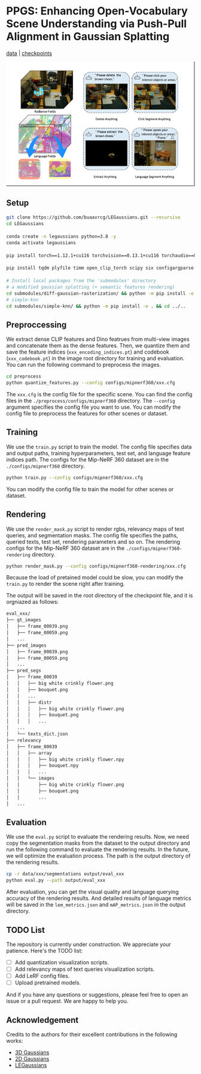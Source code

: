 # PPGS: Enhancing Open-Vocabulary Scene Understanding via Push-Pull Alignment in Gaussian Splatting

[data](https://drive.google.com/drive/folders/1Ls5o_WuqxPG6jAxMKTG_F4p8XvJ-kA-P) | [checkpoints](https://drive.google.com/drive/folders/1Ls5o_WuqxPG6jAxMKTG_F4p8XvJ-kA-P)  <br>

![Teaser image](assets/fig.png)



## Setup

```bash
git clone https://github.com/buaavrcg/LEGaussians.git --recursive
cd LEGaussians

conda create -n legaussians python=3.8 -y
conda activate legaussians

pip install torch==1.12.1+cu116 torchvision==0.13.1+cu116 torchaudio==0.12.1 --extra-index-url https://download.pytorch.org/whl/cu116

pip install tqdm plyfile timm open_clip_torch scipy six configargparse pysocks python-dateutil imageio seaborn opencv-python scikit-learn tensorboard Pillow==9.5.0

# Install local packages from the 'submodules' directory
# a modified gaussian splatting (+ semantic features rendering)
cd submodules/diff-gaussian-rasterization/ && python -m pip install -e . && cd ../..
# simple-knn
cd submodules/simple-knn/ && python -m pip install -e . && cd ../..
```


## Preproccessing

We extract dense CLIP features and Dino featrues from multi-view images and concatenate them as the dense features. Then, we quantize them and save the feature indices (`xxx_encoding_indices.pt`) and codebook (`xxx_codebook.pt`) in the image root directory for training and evaluation. You can run the following command to preprocess the images. 
 
```bash
cd preprocess
python quantize_features.py --config configs/mipnerf360/xxx.cfg
```

The `xxx.cfg` is the config file for the specific scene. You can find the config files in the `./preprocess/configs/mipnerf360` directory. The `--config` argument specifies the config file you want to use. You can modify the config file to preprocess the features for other scenes or dataset.

## Training

We use the `train.py` script to train the model. The config file specifies data and output paths, training hyperparameters, test set, and language feature indices path. The configs for the Mip-NeRF 360 dataset are in the `./configs/mipnerf360` directory. 

```bash
python train.py --config configs/mipnerf360/xxx.cfg
```

You can modify the config file to train the model for other scenes or dataset.

## Rendering

We use the `render_mask.py` script to render rgbs, relevancy maps of text queries, and segmentation masks. The config file specifies the paths, queried texts, test set, rendering parameters and so on. The rendering configs for the Mip-NeRF 360 dataset are in the `./configs/mipnerf360-rendering` directory.

```bash
python render_mask.py --config configs/mipnerf360-rendering/xxx.cfg
```

Because the load of pretained model could be slow, you can modify the `train.py` to render the scene right after training. 

The output will be saved in the root directory of the checkpoint file, and it is orgniazed as follows:
```bash
eval_xxx/
├── gt_images
│   ├── frame_00039.png
│   ├── frame_00059.png
│   ...
├── pred_images
│   ├── frame_00039.png
│   ├── frame_00059.png
│   ...
├── pred_segs
│   ├── frame_00039
│   │   ├── big white crinkly flower.png
│   │   ├── bouquet.png
│   │   ...
│   │   ├── distr
│   │   │   ├── big white crinkly flower.png
│   │   │   ├── bouquet.png
│   │   │   ...
│   ...
│   └── texts_dict.json
├── relevancy
│   ├── frame_00039
│   │   ├── array
│   │   │   ├── big white crinkly flower.npy
│   │   │   ├── bouquet.npy
│   │   │   ...
│   │   └── images
│   │       ├── big white crinkly flower.png
│   │       ├── bouquet.png
│   │       ...
│   ...
```

## Evaluation

We use the `eval.py` script to evaluate the rendering results. Now, we need copy the segmentation masks from the dataset to the output directory and run the following command to evaluate the rendering results. In the future, we will optimize the evaluation process. The path is the output directory of the rendering results.

```bash
cp -r data/xxx/segmentations output/eval_xxx
python eval.py --path output/eval_xxx
```

After evaluation, you can get the visual quality and language querying accuracy of the rendering results. And detailed results of language metrics will be saved in the `lem_metrics.json` and `mAP_metrics.json` in the output directory.

## TODO List

The repository is currently under construction. We appreciate your patience. Here's the TODO list:
- [ ] Add quantization visualization scripts.
- [ ] Add relevancy maps of text queries visualization scripts.
- [ ] Add LeRF config files.
- [ ] Upload pretrained models.
  
And if you have any questions or suggestions, please feel free to open an issue or a pull request. We are happy to help you.

## Acknowledgement

Credits to the authors for their excellent contributions in the following works:
- [3D Gaussians](https://repo-sam.inria.fr/fungraph/3d-gaussian-splatting/)
- [2D Gaussians](https://surfsplatting.github.io/)
- [LEGaussians](https://arxiv.org/pdf/2311.18482)

